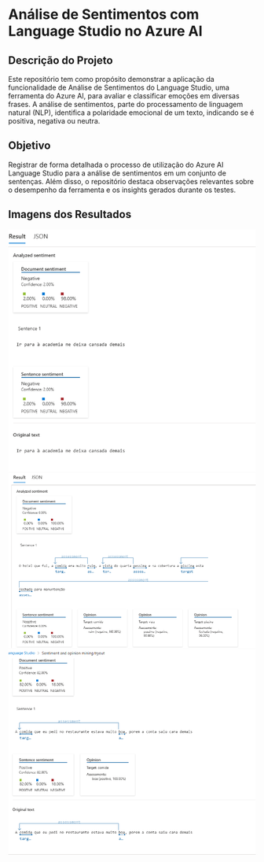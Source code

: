 # Análise de Sentimentos com Language Studio no Azure AI


## Descrição do Projeto

Este repositório tem como propósito demonstrar a aplicação da funcionalidade de Análise de Sentimentos do Language Studio, 
uma ferramenta do Azure AI, para avaliar e classificar emoções em diversas frases. A análise de sentimentos, parte do processamento de 
linguagem natural (NLP), identifica a polaridade emocional de um texto, indicando se é positiva, negativa ou neutra.

## Objetivo

Registrar de forma detalhada o processo de utilização do Azure AI Language Studio para a análise de sentimentos em um conjunto de sentenças.
Além disso, o repositório destaca observações relevantes sobre o desempenho da ferramenta e os insights gerados durante os testes.

## Imagens dos Resultados 
<img src="https://github.com/pibraz/projeto-analisedesentimentos-azure/blob/main/Captura de Tela (51).png">
<img src="https://github.com/pibraz/projeto-analisedesentimentos-azure/blob/main/Captura de Tela (52).png">
<img src="https://github.com/pibraz/projeto-analisedesentimentos-azure/blob/main/Captura de Tela (53).png">
